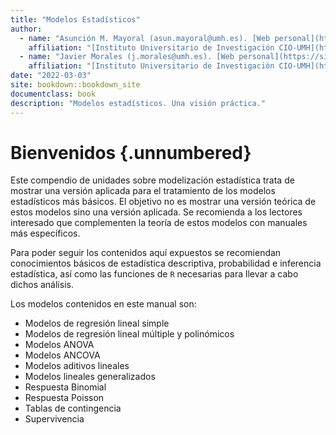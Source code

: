 ```yaml
---
title: "Modelos Estadísticos"
author: 
  - name: "Asunción M. Mayoral (asun.mayoral@umh.es). [Web personal](https://asunmayoral.umh.es)"
    affiliation: "[Instituto Universitario de Investigación CIO-UMH](https://cio.umh.es)"
  - name: "Javier Morales (j.morales@umh.es). [Web personal](https://sites.google.com/goumh.umh.es/javier-morales)"
    affiliation: "[Instituto Universitario de Investigación CIO-UMH](https://cio.umh.es)"
date: "2022-03-03"
site: bookdown::bookdown_site
documentclass: book
description: "Modelos estadísticos. Una visión práctica."
---
```


# Bienvenidos {.unnumbered}

Este compendio de unidades sobre modelización estadística trata de mostrar una versión aplicada para el tratamiento de los modelos estadísticos más básicos. El objetivo no es mostrar una versión teórica de estos modelos sino una versión aplicada. Se recomienda a los lectores interesado que complementen la teoría de estos modelos con manuales más específicos.

Para poder seguir los contenidos aquí expuestos se recomiendan conocimientos básicos de estadística descriptiva, probabilidad e inferencia estadística, así como las funciones de `R` necesarias para llevar a cabo dichos análisis.

Los modelos contenidos en este manual son:

-   Modelos de regresión lineal simple
-   Modelos de regresión lineal múltiple y polinómicos
-   Modelos ANOVA
-   Modelos ANCOVA
-   Modelos aditivos lineales
-   Modelos lineales generalizados
-   Respuesta Binomial
-   Respuesta Poisson
-   Tablas de contingencia
-   Supervivencia

